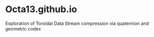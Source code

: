 # Octa13.github.io
Exploration of Toroidal Data Stream compression via quaternion and geometric codex
